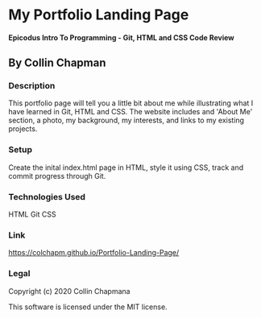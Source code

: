 # My Portfolio Landing Page

#### Epicodus Intro To Programming - Git, HTML and CSS Code Review

## By Collin Chapman


### Description

This portfolio page will tell you a little bit about me while illustrating what I have learned in Git, HTML and CSS. The website includes and 'About Me' section, a photo, my background, my interests, and links to my existing projects. 

### Setup 

Create the inital index.html page in HTML, style it using CSS, track and commit progress through Git. 

### Technologies Used

HTML
Git
CSS

### Link

https://colchapm.github.io/Portfolio-Landing-Page/

### Legal

Copyright (c) 2020 Collin Chapmana

This software is licensed under the MIT license. 